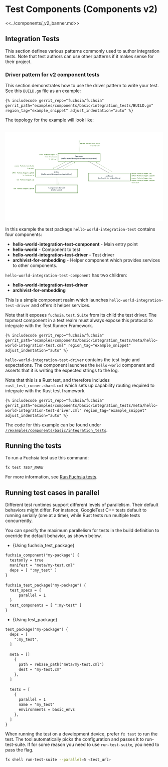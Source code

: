 # Test Components (Components v2)

<<../components/_v2_banner.md>>

## Integration Tests

This section defines various patterns commonly used to author integration tests.
Note that test authors can use other patterns if it makes sense for their
project.

### Driver pattern for v2 component tests

This section demonstrates how to use the driver pattern to write your test.
See this `BUILD.gn` file as an example:

```gn
{% includecode gerrit_repo="fuchsia/fuchsia" gerrit_path="examples/components/basic/integration_tests/BUILD.gn" region_tag="example_snippet" adjust_indentation="auto" %}
```

The topology for the example will look like:

<br>![Test driver topology](images/hello_world_topology.png)<br>

In this example the test package `hello-world-integration-test` contains four
components:

- **hello-world-integration-test-component** - Main entry point
- **hello-world** - Component to test
- **hello-world-integration-test-driver** - Test driver
- **archivist-for-embedding** - Helper component which provides services to
other components.

`hello-world-integration-test-component` has two children:

- **hello-world-integration-test-driver**
- **archivist-for-embedding**

This is a simple component realm which launches
`hello-world-integration-test-driver` and offers it helper services.

Note that it exposes `fuchsia.test.Suite` from its child the test driver. The
topmost component in a test realm must always expose this protocol to integrate
with the Test Runner Framework.

```json5
{% includecode gerrit_repo="fuchsia/fuchsia" gerrit_path="examples/components/basic/integration_tests/meta/hello-world-integration-test.cml" region_tag="example_snippet" adjust_indentation="auto" %}
```

`hello-world-integration-test-driver` contains the test logic and expectations.
The component launches the `hello-world` component and asserts that it is
writing the expected strings to the log.

Note that this is a Rust test, and therefore includes
`rust_test_runner.shard.cml` which sets up capability routing required to
integrate with the Rust test framework.

```json5
{% includecode gerrit_repo="fuchsia/fuchsia" gerrit_path="examples/components/basic/integration_tests/meta/hello-world-integration-test-driver.cml" region_tag="example_snippet" adjust_indentation="auto" %}
```

The code for this example can be found under
[`//examples/components/basic/integration_tests`][driver-pattern-example].

## Running the tests

To run a Fuchsia test use this command:

<pre class="prettyprint">
<code class="devsite-terminal">fx test <var>TEST_NAME</var></code>
</pre>

For more information, see [Run Fuchsia tests][executing-tests].

## Running test cases in parallel

Different test runtimes support different levels of parallelism. Their default
behaviors might differ. For instance, GoogleTest C++ tests default to running
serially (one at a time), while Rust tests run multiple tests concurrently.

You can specify the maximum parallelism for tests in the build definition to
override the default behavior, as shown below.

  * {Using fuchsia_test_package}

  ```gn
  fuchsia_component("my-package") {
    testonly = true
    manifest = "meta/my-test.cml"
    deps = [ ":my_test" ]
  }

  fuchsia_test_package("my-package") {
    test_specs = {
        parallel = 1
    }
    test_components = [ ":my-test" ]
  }
  ```

  * {Using test_package}

  ```gn
  test_package("my-package") {
    deps = [
      ":my_test",
    ]

    meta = []
      {
        path = rebase_path("meta/my-test.cml")
        dest = "my-test.cm"
      },
    ]

    tests = [
      {
        parallel = 1
        name = "my_test"
        environments = basic_envs
      },
    ]
  }
  ```

When running the test on a development device, prefer `fx test` to run the test.
The tool automatically picks the configuration and passes it to
run-test-suite. If for some reason you need to use `run-test-suite`, you need
to pass the flag.

```sh
fx shell run-test-suite --parallel=5 <test_url>
```

[driver-pattern-example]: /examples/components/basic/integration_tests/
[executing-tests]: /docs/development/testing/run_fuchsia_tests.md

